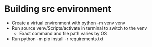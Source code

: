 # Building src environment
 - Create a virtual environment with python -m venv venv
 - Run source venv/Scripts/activate in terminal to switch to the venv
   - Exact command and file path varies by OS
 - Run python -m pip install -r requirements.txt
